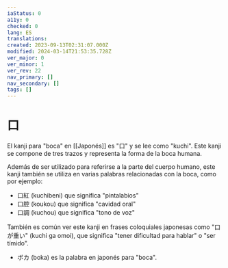 ```yaml
---
iaStatus: 0
a11y: 0
checked: 0
lang: ES
translations: 
created: 2023-09-13T02:31:07.000Z
modified: 2024-03-14T21:53:35.728Z
ver_major: 0
ver_minor: 1
ver_rev: 22
nav_primary: []
nav_secondary: []
tags: []
---
```

# 口

El kanji para "boca" en [[Japonés]] es "口" y se lee como "kuchi". Este kanji se compone de tres trazos y representa la forma de la boca humana. 

Además de ser utilizado para referirse a la parte del cuerpo humano, este kanji también se utiliza en varias palabras relacionadas con la boca, como por ejemplo: 

- 口紅 (kuchibeni) que significa "pintalabios"
- 口腔 (koukou) que significa "cavidad oral"
- 口調 (kuchou) que significa "tono de voz"

También es común ver este kanji en frases coloquiales japonesas como "口が重い" (kuchi ga omoi), que significa "tener dificultad para hablar" o "ser tímido".

* ボカ (boka) es la palabra en japonés para "boca".
